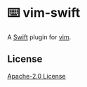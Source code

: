 # ⌨️ vim-swift

A [Swift][swift] plugin for [vim][vim].

## License

[Apache-2.0 License][license]

[license]: LICENSE
[swift]: https://swift.org
[vim]: https://www.vim.org
